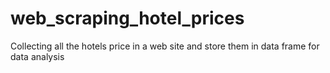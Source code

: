 # web_scraping_hotel_prices
Collecting all the hotels price in a web site and store them in data frame for data analysis 
